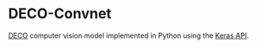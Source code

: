 # DECO-Convnet
[DECO](https://wipac.wisc.edu/deco/home) computer vision model implemented in Python using the [Keras API](https://keras.io/).
